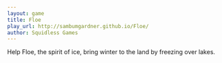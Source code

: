 ```yaml
---
layout: game
title: Floe
play_url: http://sambumgardner.github.io/Floe/
author: Squidless Games
---
```

Help Floe, the spirit of ice, bring winter to the land by freezing over lakes.